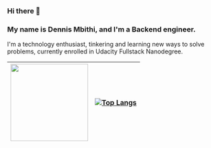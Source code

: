 ### Hi there 👋

### My name is Dennis Mbithi, and I'm a Backend engineer.
I'm a technology enthusiast, tinkering and learning new ways to solve problems, currently enrolled in Udacity Fullstack Nanodegree.

<!---
**D-Mbithi/d-mbithi** is a ✨ _special_ ✨ repository because its `README.md` (this file) appears on your GitHub profile.

Here are some ideas to get you started:

- 🔭 I’m currently working on ...
- 🌱 I’m currently learning ...
- 👯 I’m looking to collaborate on ...
- 🤔 I’m looking for help with ...
- 💬 Ask me about ...
- 📫 How to reach me: ...
- 😄 Pronouns: ...
- ⚡ Fun fact: ...

--->

| <img height="180em" src="https://github-readme-stats.vercel.app/api?username=D-Mbithi&show_icons=true&hide_border=true&&count_private=true&include_all_commits=true" /> | [![Top Langs](https://github-readme-stats.vercel.app/api/top-langs/?username=d-mbithi&layout=compact)](https://github.com/d-mbithi/github-readme-stats) |
| ------------- | ------------- |

